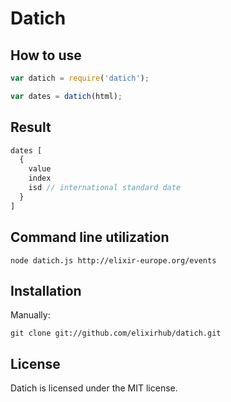 # Datich


## How to use

```Javascript
var datich = require('datich');

var dates = datich(html);
```


## Result

```Javascript
dates [
  {
    value
    index
    isd // international standard date
  }
]
```


## Command line utilization

```Shell
node datich.js http://elixir-europe.org/events
```


## Installation

Manually:

```Shell
git clone git://github.com/elixirhub/datich.git
```


## License

Datich is licensed under the MIT license.

